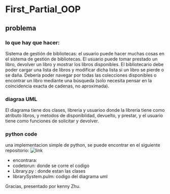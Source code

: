 # First_Partial_OOP

## problema
### lo que hay que hacer:

Sistema de gestión de bibliotecas: el usuario puede hacer muchas cosas en el sistema de gestión de bibliotecas. El usuario puede tomar prestado un libro, devolver un libro y mostrar los libros disponibles. El bibliotecario debe poder cargar una lista de libros y modificar dicha lista si un libro se pierde o se daña. Debería poder navegar por todas las colecciones disponibles o encontrar un libro mediante una búsqueda (solo necesita pensar en la coincidencia exacta de cadenas, no aproximada).

### diagraa UML
El diagrama tiene dos clases, libreria y usuarioo donde la libreria tiene como atributo libros, y metodos de disponiblidad, devuelto, y prestar, y el usuario tiene como funciones de solicitar y devolver.

### python code
una implementacion simple de python, se puede encontrar en el siguiente repositorio: ![link](https://github.com/K3nnyZY/First_Partial_OOP.git)

- encontrara:
- codetorun: donde se corre el codigo
- Library.py : donde estan las clases
- librarySystem.pulm: codigo del diagrama uml


Gracias, presentado por kenny Zhu.